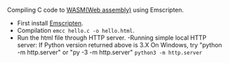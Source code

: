 Compiling C code to [WASM(Web assembly)](https://webassembly.org/) using Emscripten.

- First install [Emscripten](https://emscripten.org/docs/getting_started/downloads.html).
- Compilation `emcc hello.c -o hello.html`.
- Run the html file through HTTP server.
  -Running simple local HTTP server:
   If Python version returned above is 3.X
   On Windows, try "python -m http.server" or "py -3 -m http.server"
   `python3 -m http.server`
